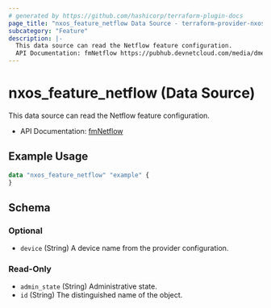 ```yaml
---
# generated by https://github.com/hashicorp/terraform-plugin-docs
page_title: "nxos_feature_netflow Data Source - terraform-provider-nxos"
subcategory: "Feature"
description: |-
  This data source can read the Netflow feature configuration.
  API Documentation: fmNetflow https://pubhub.devnetcloud.com/media/dme-docs-10-2-2/docs/Feature%20Management/fm:Netflow/
---
```


# nxos_feature_netflow (Data Source)

This data source can read the Netflow feature configuration.

- API Documentation: [fmNetflow](https://pubhub.devnetcloud.com/media/dme-docs-10-2-2/docs/Feature%20Management/fm:Netflow/)

## Example Usage

```terraform
data "nxos_feature_netflow" "example" {
}
```

<!-- schema generated by tfplugindocs -->
## Schema

### Optional

- `device` (String) A device name from the provider configuration.

### Read-Only

- `admin_state` (String) Administrative state.
- `id` (String) The distinguished name of the object.
